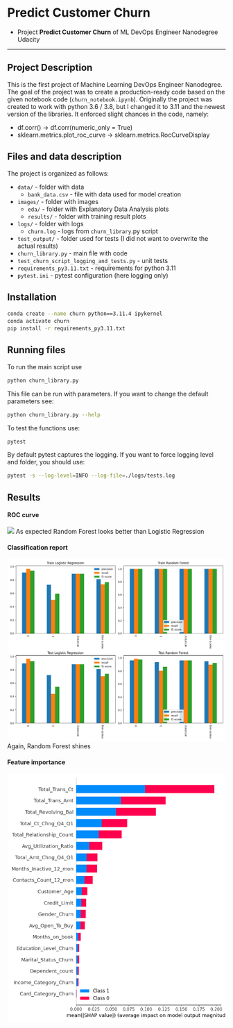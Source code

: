 # Predict Customer Churn

- Project **Predict Customer Churn** of ML DevOps Engineer Nanodegree Udacity
---

## Project Description
This is the first project of Machine Learning DevOps Engineer Nanodegree. 
The goal of the project was to create a production-ready code based on
the given notebook code (`churn_notebook.ipynb`). Originally the project
was created to work with python 3.6 / 3.8, but I changed it to 3.11 and the
newest version of the libraries. It enforced slight chances in the code, 
namely:
- df.corr() -> df.corr(numeric_only = True)
- sklearn.metrics.plot_roc_curve -> sklearn.metrics.RocCurveDisplay


## Files and data description
The project is organized as follows:
- `data/` - folder with data
    - `bank_data.csv` - file with data used for model creation
- `images/` - folder with images
    - `eda/` - folder with Explanatory Data Analysis plots
    - `results/` - folder with training result plots
- `logs/` - folder with logs
    - `churn.log` - logs from `churn_library`.py script
- `test_output/` - folder used for tests (I did not want to overwrite the
actual results)
- `churn_library.py` - main file with code
- `test_churn_script_logging_and_tests.py` - unit tests
- `requirements_py3.11.txt` - requirements for python 3.11
- `pytest.ini` - pytest configuration (here logging only)

## Installation
```bash
conda create --name churn python==3.11.4 ipykernel
conda activate churn
pip install -r requirements_py3.11.txt
```

## Running files
To run the main script use
```bash
python churn_library.py
```
This file can be run with parameters. If you want to change the default 
parameters see:
```bash
python churn_library.py --help
```
To test the functions use:
```bash
pytest
```
By default pytest captures the logging. If you want to force logging level and
folder, you should use:
```bash
pytest -s --log-level=INFO --log-file=./logs/tests.log
```

## Results
#### ROC curve
![](./images/results/ROC_curves.png)
As expected Random Forest looks better than Logistic Regression 
#### Classification report
![](./images/results/classification_report.png)
Again, Random Forest shines
#### Feature importance
![](./images/results/feature_importance.png)
